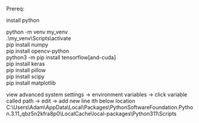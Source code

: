 Prereq:  

install python  

python -m venv my_venv  
.\my_venv\Scripts\activate  
pip install numpy   
pip install opencv-python  
python3 -m pip install tensorflow[and-cuda]  
pip install keras  
pip install pillow  
pip install scipy  
pip install matplotlib  

view advanced system settings -> environment variables -> click variable called path -> edit -> add new line ith below location  
C:\Users\Adam\AppData\Local\Packages\PythonSoftwareFoundation.Python.3.11_qbz5n2kfra8p0\LocalCache\local-packages\Python311\Scripts  